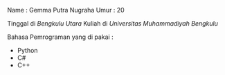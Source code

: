 Name : Gemma Putra Nugraha
Umur : 20

Tinggal di *Bengkulu Utara*
Kuliah di *Universitas Muhammadiyah Bengkulu*

Bahasa Pemrograman yang di pakai :
- Python
- C#
- C++

<!---
GemmaPutra/GemmaPutra is a ✨ special ✨ repository because its `README.md` (this file) appears on your GitHub profile.
You can click the Preview link to take a look at your changes.
--->
